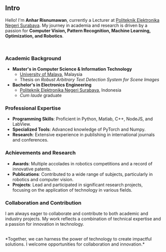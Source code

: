## Intro
Hello! I'm **Anhar Risnumawan**, currently a Lecturer at [Politeknik Elektronika Negeri Surabaya](https://www.pens.ac.id/). My journey in academia and research is driven by a passion for **Computer Vision, Pattern Recognition, Machine Learning, Optimization, and Robotics**.

<br />

### Academic Background
- **Master's in Computer Science & Information Technology**
  - [University of Malaya](https://www.um.edu.my/), Malaysia
  - Thesis on _Robust Arbitrary Text Detection System for Scene Images_
- **Bachelor's in Electronics Engineering**
  - [Politeknik Elektronika Negeri Surabaya](https://www.pens.ac.id/), Indonesia
  - _Cum laude_ graduate

### Professional Expertise
- **Programming Skills**: Proficient in Python, Matlab, C++, NodeJS, and LabView.
- **Specialized Tools**: Advanced knowledge of PyTorch and Numpy.
- **Research**: Extensive experience in publishing in international journals and conferences.

### Achievements and Research
- **Awards**: Multiple accolades in robotics competitions and a record of innovative patents.
- **Publications**: Contributed to a wide range of subjects, particularly in robotics and computer vision.
- **Projects**: Lead and participated in significant research projects, focusing on the application of technology in various fields.

### Collaboration and Contribution
I am always eager to collaborate and contribute to both academic and industry projects. My work reflects a combination of technical expertise and a passion for innovation in technology.

<br />
*Together, we can harness the power of technology to create impactful solutions. I welcome opportunities for collaboration and innovation.*

